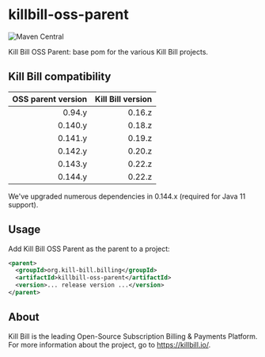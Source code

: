 # killbill-oss-parent
![Maven Central](https://img.shields.io/maven-central/v/org.kill-bill.billing/killbill-oss-parent?color=blue&label=Maven%20Central)

Kill Bill OSS Parent: base pom for the various Kill Bill projects.

## Kill Bill compatibility

| OSS parent version | Kill Bill version |
| -----------------: | ----------------: |
| 0.94.y             | 0.16.z            |
| 0.140.y            | 0.18.z            |
| 0.141.y            | 0.19.z            |
| 0.142.y            | 0.20.z            |
| 0.143.y            | 0.22.z            |
| 0.144.y            | 0.22.z            |

We've upgraded numerous dependencies in 0.144.x (required for Java 11 support).

## Usage

Add Kill Bill OSS Parent as the parent to a project:

```xml
<parent>
  <groupId>org.kill-bill.billing</groupId>
  <artifactId>killbill-oss-parent</artifactId>
  <version>... release version ...</version>
</parent>
```

## About

Kill Bill is the leading Open-Source Subscription Billing & Payments Platform. For more information about the project, go to https://killbill.io/.

